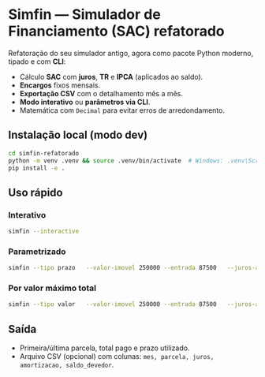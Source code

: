 # Simfin — Simulador de Financiamento (SAC) refatorado

Refatoração do seu simulador antigo, agora como pacote Python moderno, tipado e com **CLI**:

- Cálculo **SAC** com **juros**, **TR** e **IPCA** (aplicados ao saldo).
- **Encargos** fixos mensais.
- **Exportação CSV** com o detalhamento mês a mês.
- **Modo interativo** ou **parâmetros via CLI**.
- Matemática com `Decimal` para evitar erros de arredondamento.

## Instalação local (modo dev)

```bash
cd simfin-refatorado
python -m venv .venv && source .venv/bin/activate  # Windows: .venv\Scripts\activate
pip install -e .
```

## Uso rápido

### Interativo
```bash
simfin --interactive
```

### Parametrizado
```bash
simfin --tipo prazo   --valor-imovel 250000 --entrada 87500   --juros-anual 8.47 --juros-em-percent   --prazo 360 --encargos 120   --tr-anual 0.0 --ipca-anual 0.0   --csv parcelas.csv
```

### Por valor máximo total
```bash
simfin --tipo valor   --valor-imovel 250000 --entrada 87500   --juros-anual 8.47 --juros-em-percent   --valor-max 274238.30   --prazo-oficial 360 --encargos 120
```

## Saída
- Primeira/última parcela, total pago e prazo utilizado.
- Arquivo CSV (opcional) com colunas: `mes, parcela, juros, amortizacao, saldo_devedor`.
